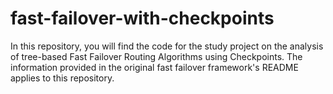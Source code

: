 # fast-failover-with-checkpoints
In this repository, you will find the code for the study project on the analysis of tree-based Fast Failover Routing Algorithms using Checkpoints. The information provided in the original fast failover framework's README applies to this repository.
